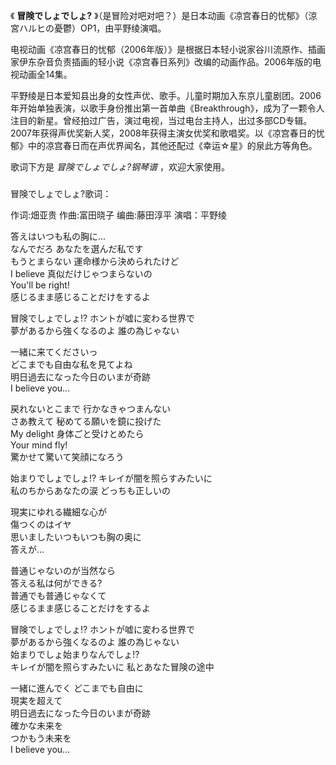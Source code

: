 

《 **冒険でしょでしょ?** 》（是冒险对吧对吧？）是日本动画《凉宫春日的忧郁》（涼宮ハルヒの憂鬱）OP1，由平野绫演唱。

  

电视动画《凉宫春日的忧郁（2006年版）》是根据日本轻小说家谷川流原作、插画家伊东杂音负责插画的轻小说《凉宫春日系列》改编的动画作品。2006年版的电视动画全14集。

  

平野绫是日本爱知县出身的女性声优、歌手。儿童时期加入东京儿童剧团。2006年开始单独表演，以歌手身份推出第一首单曲《Breakthrough》，成为了一颗令人注目的新星。曾经拍过广告，演过电视，当过电台主持人，出过多部CD专辑。2007年获得声优奖新人奖，2008年获得主演女优奖和歌唱奖。以《凉宫春日的忧郁》中的凉宫春日而在声优界闻名，其他还配过《幸运☆星》的泉此方等角色。

  

歌词下方是 _冒険でしょでしょ?钢琴谱_ ，欢迎大家使用。

###  
冒険でしょでしょ?歌词：

作词:畑亚贵 作曲:富田晓子 编曲:藤田淳平 演唱：平野绫  
  
  
答えはいつも私の胸に...  
なんでだろ あなたを選んだ私です  
もうとまらない 運命様から決められたけど  
I believe 真似だけじゃつまらないの  
You'll be right!  
感じるまま感じることだけをするよ

冒険でしょでしょ!? ホントが嘘に変わる世界で  
夢があるから強くなるのよ 誰の為じゃない

一緒に来てくださいっ  
どこまでも自由な私を見てよね  
明日過去になった今日のいまが奇跡  
I believe you...

戻れないとこまで 行かなきゃつまんない  
さあ教えて 秘めてる願いを鏡に投げた  
My delight 身体ごと受けとめたら  
Your mind fly!  
驚かせて驚いて笑顔になろう

始まりでしょでしょ!? キレイが闇を照らすみたいに  
私のちからあなたの涙 どっちも正しいの

現実にゆれる繊細な心が  
傷つくのはイヤ  
思いましたいつもいつも胸の奥に  
答えが...

普通じゃないのが当然なら  
答える私は何ができる?  
普通でも普通じゃなくて  
感じるまま感じることだけをするよ

冒険でしょでしょ!? ホントが嘘に変わる世界で  
夢があるから強くなるのよ 誰の為じゃない  
始まりでしょ始まりなんでしょ!?  
キレイが闇を照らすみたいに 私とあなた冒険の途中

一緒に進んでく どこまでも自由に  
現実を超えて  
明日過去になった今日のいまが奇跡  
確かな未来を  
つかもう未来を  
I believe you...

  
  

